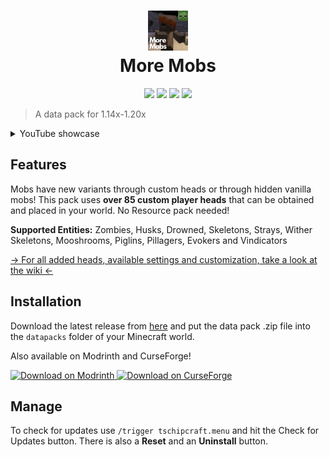 <h1 align="center">
  <img src="pack.png" width="64" height="64"><br/>
  More Mobs
</h1>
<p align="center">
  <a href="https://github.com/Tschipcraft/more_mobs/stargazers"><img src="https://img.shields.io/github/stars/Tschipcraft/more_mobs?colorA=1b1b29&colorB=bd5216&style=for-the-badge"></a>
  <a href="https://www.curseforge.com/minecraft/texture-packs/more-mobs"><img src="https://cf.way2muchnoise.eu/full_811791_downloads.svg?badge_style=for_the_badge"></a>
  <a href="https://modrinth.com/datapack/more-mobs"><img src="https://img.shields.io/modrinth/dt/more-mobs?label=Modrinth&colorA=1b1b29&colorB=bd5216&style=for-the-badge&logo=modrinth"></a>
  <a href="https://github.com/Tschipcraft/more_mobs/releases/latest"><img src="https://img.shields.io/github/downloads/Tschipcraft/more_mobs/total?logo=github&colorA=1b1b29&colorB=bd5216&style=for-the-badge"></a>
</p>

> A data pack for 1.14x-1.20x

<details>
<summary>YouTube showcase</summary>
<a href="http://www.youtube.com/watch?v=sruFdJCgIDo">
<img alt="More Mobs thumbnail" width=50% src="https://tschipcraft.ddns.net/mod_resources/youtube_preview.php?id=sruFdJCgIDo" title="Watch on YouTube">
</a>
</details>

## Features

Mobs have new variants through custom heads or through hidden vanilla mobs! This pack uses **over 85 custom player heads** that can be obtained and placed in your world.
No Resource pack needed!

**Supported Entities:**
Zombies, Husks, Drowned, Skeletons, Strays, Wither Skeletons, Mooshrooms, Piglins, Pillagers, Evokers and Vindicators

[-> For all added heads, available settings and customization, take a look at the wiki <-](https://github.com/Tschipcraft/more_mobs/wiki)


## Installation

Download the latest release from [here](https://github.com/Tschipcraft/more_mobs/releases/latest) and put the data pack .zip file into the `datapacks` folder of your Minecraft world.

Also available on Modrinth and CurseForge!

<a href="https://modrinth.com/datapack/more-mobs">
<picture>
  <source media="(prefers-color-scheme: dark)" srcset="https://raw.githubusercontent.com/modrinth/art/main/Branding/Badge/badge-dark.svg">
  <source media="(prefers-color-scheme: light)" srcset="https://raw.githubusercontent.com/modrinth/art/main/Branding/Badge/badge-light.svg">
  <img alt="Download on Modrinth" src="https://raw.githubusercontent.com/modrinth/art/main/Branding/Badge/badge-dark.svg">
</picture>
</a>
<a href="https://www.curseforge.com/minecraft/texture-packs/more-mobs">
<img alt="Download on CurseForge" src="https://i.imgur.com/zcIcoGb.png">
</a>


## Manage

To check for updates use `/trigger tschipcraft.menu` and hit the Check for Updates button. There is also a **Reset** and an **Uninstall** button.
